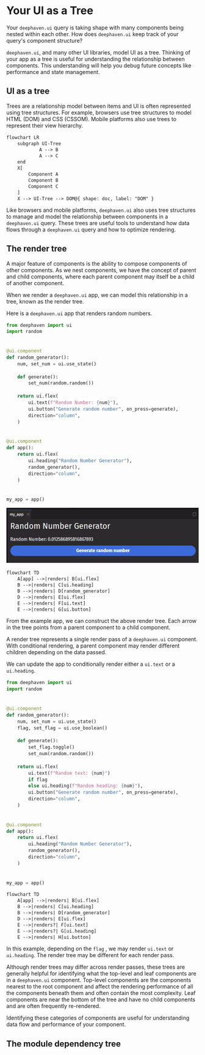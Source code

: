 # Your UI as a Tree

Your `deephaven.ui` query is taking shape with many components being nested within each other. How does `deephaven.ui` keep track of your query's component structure?

`deephaven.ui`, and many other UI libraries, model UI as a tree. Thinking of your app as a tree is useful for understanding the relationship between components. This understanding will help you debug future concepts like performance and state management.

## UI as a tree

Trees are a relationship model between items and UI is often represented using tree structures. For example, browsers use tree structures to model HTML (DOM) and CSS (CSSOM). Mobile platforms also use trees to represent their view hierarchy.

```mermaid
flowchart LR
    subgraph UI-Tree
            A --> B
            A --> C
    end
    X[
        Component A
        Component B
        Component C
    ]
    X --> UI-Tree --> DOM@{ shape: doc, label: "DOM" }
```

Like browsers and mobile platforms, `deephaven.ui` also uses tree structures to manage and model the relationship between components in a `deephaven.ui` query. These trees are useful tools to understand how data flows through a `deephaven.ui` query and how to optimize rendering.

## The render tree

A major feature of components is the ability to compose components of other components. As we nest components, we have the concept of parent and child components, where each parent component may itself be a child of another component.

When we render a `deephaven.ui` app, we can model this relationship in a tree, known as the render tree.

Here is a `deephaven.ui` app that renders random numbers.

```python
from deephaven import ui
import random


@ui.component
def random_generator():
    num, set_num = ui.use_state()

    def generate():
        set_num(random.random())

    return ui.flex(
        ui.text(f"Random Number: {num}"),
        ui.button("Generate random number", on_press=generate),
        direction="column",
    )


@ui.component
def app():
    return ui.flex(
        ui.heading("Random Number Generator"),
        random_generator(),
        direction="column",
    )


my_app = app()
```

![my_app](../_assets/your_ui_as_a_tree1.png)

```mermaid
flowchart TD
    A[app] -->|renders| B[ui.flex]
    B -->|renders| C[ui.heading]
    B -->|renders| D[random_generator]
    D -->|renders| E[ui.flex]
    E -->|renders| F[ui.text]
    E -->|renders| G[ui.button]
```

From the example app, we can construct the above render tree. Each arrow in the tree points from a parent component to a child component.

A render tree represents a single render pass of a `deephaven.ui` component. With conditional rendering, a parent component may render different children depending on the data passed.

We can update the app to conditionally render either a `ui.text` or a `ui.heading`.

```python
from deephaven import ui
import random


@ui.component
def random_generator():
    num, set_num = ui.use_state()
    flag, set_flag = ui.use_boolean()

    def generate():
        set_flag.toggle()
        set_num(random.random())

    return ui.flex(
        ui.text(f"Random text: {num}")
        if flag
        else ui.heading(f"Random heading: {num}"),
        ui.button("Generate random number", on_press=generate),
        direction="column",
    )


@ui.component
def app():
    return ui.flex(
        ui.heading("Random Number Generator"),
        random_generator(),
        direction="column",
    )


my_app = app()
```

```mermaid
flowchart TD
    A[app] -->|renders| B[ui.flex]
    B -->|renders| C[ui.heading]
    B -->|renders| D[random_generator]
    D -->|renders| E[ui.flex]
    E -->|renders?| F[ui.text]
    E -->|renders?| G[ui.heading]
    E -->|renders| H[ui.button]
```

In this example, depending on the `flag` , we may render `ui.text` or `ui.heading`. The render tree may be different for each render pass.

Although render trees may differ across render passes, these trees are generally helpful for identifying what the top-level and leaf components are in a `deephaven.ui` component. Top-level components are the components nearest to the root component and affect the rendering performance of all the components beneath them and often contain the most complexity. Leaf components are near the bottom of the tree and have no child components and are often frequently re-rendered.

Identifying these categories of components are useful for understanding data flow and performance of your component.

## The module dependency tree
